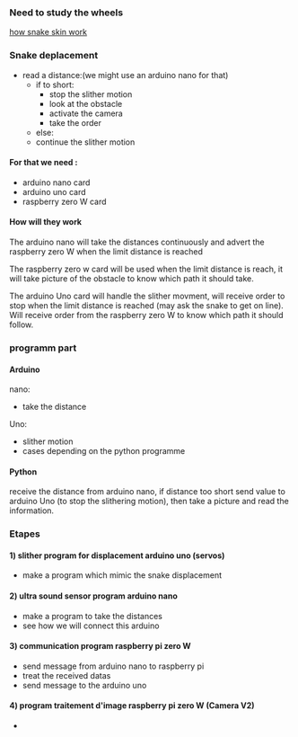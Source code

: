 
### Need to study the wheels
[how snake skin work](https://www.pnas.org/doi/10.1073/pnas.0812533106)

### Snake deplacement
- read a distance:(we might use an arduino nano for that)
    - if to short:
        - stop the slither motion
        - look at the obstacle
        - activate the camera
        - take the order
    - else:
    - continue the slither motion 

#### For that we need :
- arduino nano card
- arduino uno card 
- raspberry zero W card

#### How will they work

The arduino nano will take the distances continuously and advert the raspberry zero W when the limit distance is reached

The raspberry zero w card will be used when the limit distance is reach, it will take picture of the obstacle to know which path it should take.

The arduino Uno card will handle the slither movment, will receive order to stop when the limit distance is reached (may ask the snake to get on line). Will receive order from the raspberry zero W to know which path it should follow.

### programm part

#### Arduino

nano:
- take the distance

Uno:
- slither motion
- cases depending on the python programme

#### Python
receive the distance from arduino nano, if distance too short send value to arduino Uno (to stop the slithering motion), then take a picture and read the information. 

### Etapes
#### 1) slither program for displacement arduino uno (servos)
- make a program which mimic the snake displacement

#### 2) ultra sound sensor program arduino nano 
- make a program to take the distances
- see how we will connect this arduino

#### 3) communication program raspberry pi zero W
- send message from arduino nano to raspberry pi
- treat the received datas
- send message to the arduino uno

#### 4) program traitement d'image raspberry pi zero W (Camera V2)
- 